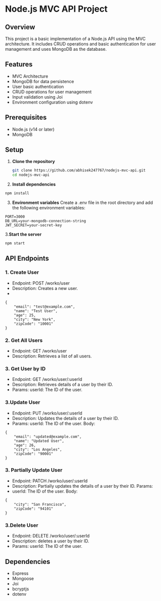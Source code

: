 # Node.js MVC API Project

## Overview

This project is a basic implementation of a Node.js API using the MVC architecture. It includes CRUD operations and basic authentication for user management and uses MongoDB as the database.

## Features

- MVC Architecture
- MongoDB for data persistence
- User basic authentication 
- CRUD operations for user management
- Input validation using Joi
- Environment configuration using dotenv

## Prerequisites

- Node.js (v14 or later)
- MongoDB

## Setup

1. **Clone the repository**
   ```bash
   git clone https://github.com/abhisek247767/nodejs-mvc-api.git
   cd nodejs-mvc-api
2. **Install dependencies**

``` bash
npm install
```
3. **Environment variables**
Create a .env file in the root directory and add the following environment variables:

```
PORT=3000
DB_URL=your-mongodb-connection-string
JWT_SECRET=your-secret-key
```
3.**Start the server**

``` bash
npm start
```

## API Endpoints
### 1. Create User
 - Endpoint: POST /worko/user
 - Description: Creates a new user.
- 
```
{
    "email": "test@example.com",
    "name": "Test User",
    "age": 25,
    "city": "New York",
    "zipCode": "10001"
}
```
### 2. Get All Users
- Endpoint: GET /worko/user
- Description: Retrieves a list of all users.
### 3. Get User by ID
- Endpoint: GET /worko/user/:userId
- Description: Retrieves details of a user by their ID.
- Params: userId: The ID of the user.
### 3.Update User
- Endpoint: PUT /worko/user/:userId
- Description: Updates the details of a user by their ID.
- Params: userId: The ID of the user.
Body:
```
{
    "email": "updated@example.com",
    "name": "Updated User",
    "age": 26,
    "city": "Los Angeles",
    "zipCode": "90001"
}
```
### 3. Partially Update User
- Endpoint: PATCH /worko/user/:userId
- Description: Partially updates the details of a user by their ID.
Params:
- userId: The ID of the user.
Body:
```
{
    "city": "San Francisco",
    "zipCode": "94101"
}
```
### 3.Delete User
- Endpoint: DELETE /worko/user/:userId
- Description:  deletes a user by their ID.
- Params: userId: The ID of the user.

## Dependencies
- Express
- Mongoose
- Joi
- bcryptjs
- dotenv
